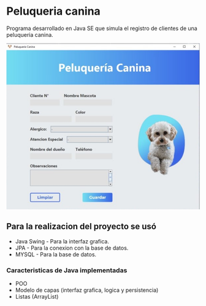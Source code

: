 # Peluqueria canina

Programa desarrollado en Java SE que simula el registro de clientes de una peluqueria canina.

![image info](./src/img/captura_igu.jpg)

## Para la realizacion del proyecto se usó

- Java Swing - Para la interfaz grafica.
- JPA - Para la conexion con la base de datos.
- MYSQL - Para la base de datos.

### Caracteristicas de Java implementadas

- POO
- Modelo de capas (interfaz grafica, logica y persistencia)
- Listas (ArrayList)
